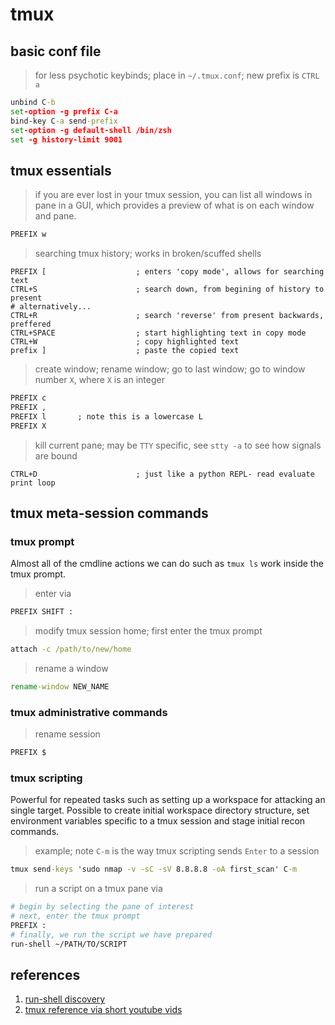 # tmux

## basic conf file

> for less psychotic keybinds; place in  `~/.tmux.conf`; new prefix is `CTRL a`
```cmd
unbind C-b
set-option -g prefix C-a
bind-key C-a send-prefix
set-option -g default-shell /bin/zsh
set -g history-limit 9001
```

## tmux essentials

> if you are ever lost in your tmux session, you can list all windows in pane in a GUI, which provides a preview of what is on each window and pane.
```cmd
PREFIX w
```


> searching tmux history; works in broken/scuffed shells
```
PREFIX [					; enters 'copy mode', allows for searching text
CTRL+S 						; search down, from begining of history to present
# alternatively...
CTRL+R 						; search 'reverse' from present backwards, preffered
CTRL+SPACE 					; start highlighting text in copy mode
CTRL+W 						; copy highlighted text
prefix ]                    ; paste the copied text
```


> create window; rename window; go to last window; go to window number `X`, where `X` is an integer
```cmd
PREFIX c
PREFIX ,
PREFIX l       ; note this is a lowercase L
PREFIX X
```



> kill current pane; may be `TTY` specific, see `stty -a` to see how signals are bound
```
CTRL+D 						; just like a python REPL- read evaluate print loop
```


## tmux meta-session commands

### tmux prompt 

Almost all of the cmdline actions we can do such as `tmux ls` work inside the tmux prompt.

> enter via 
```cmd
PREFIX SHIFT :
```


> modify tmux session home; first enter the tmux prompt
```cmd
attach -c /path/to/new/home 
```


> rename a window
```cmd
rename-window NEW_NAME
```


### tmux administrative commands

> rename session
```cmd
PREFIX $
```


### tmux scripting

Powerful for repeated tasks such as setting up a workspace for attacking an single target. Possible to create initial workspace directory structure, set environment variables specific to a tmux session and stage initial recon commands. 

> example; note `C-m` is the way tmux scripting sends `Enter` to a session
```cmd
tmux send-keys 'sudo nmap -v -sC -sV 8.8.8.8 -oA first_scan' C-m
```

> run a script on a tmux pane via
```bash
# begin by selecting the pane of interest
# next, enter the tmux prompt
PREFIX :
# finally, we run the script we have prepared
run-shell ~/PATH/TO/SCRIPT
```



## references

1. [run-shell discovery](https://superuser.com/questions/827816/create-custom-command-in-tmux)
2. [tmux reference via short youtube vids](https://www.youtube.com/playlist?list=PLTRNG6WIHETB4reAxbWza3CZeP9KL6Bkr)